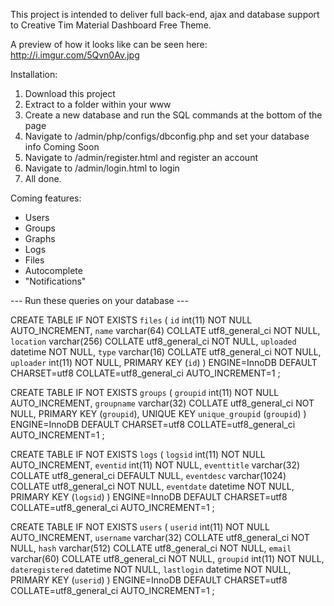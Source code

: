 This project is intended to deliver full back-end, ajax and database support to Creative Tim Material Dashboard Free Theme.

A preview of how it looks like can be seen here:
http://i.imgur.com/5Qvn0Av.jpg

Installation:

1. Download this project
2. Extract to a folder within your www
3. Create a new database and run the SQL commands at the bottom of the page
4. Navigate to /admin/php/configs/dbconfig.php and set your database info
Coming Soon
5. Navigate to /admin/register.html and register an account
6. Navigate to /admin/login.html to login
7. All done.

Coming features:

- Users
- Groups
- Graphs
- Logs
- Files
- Autocomplete
- "Notifications"

--- Run these queries on your database ---

CREATE TABLE IF NOT EXISTS `files` (
  `id` int(11) NOT NULL AUTO_INCREMENT,
  `name` varchar(64) COLLATE utf8_general_ci NOT NULL,
  `location` varchar(256) COLLATE utf8_general_ci NOT NULL,
  `uploaded` datetime NOT NULL,
  `type` varchar(16) COLLATE utf8_general_ci NOT NULL,
  `uploader` int(11) NOT NULL,
  PRIMARY KEY (`id`)
) ENGINE=InnoDB DEFAULT CHARSET=utf8 COLLATE=utf8_general_ci AUTO_INCREMENT=1 ;

CREATE TABLE IF NOT EXISTS `groups` (
  `groupid` int(11) NOT NULL AUTO_INCREMENT,
  `groupname` varchar(32) COLLATE utf8_general_ci NOT NULL,
  PRIMARY KEY (`groupid`),
  UNIQUE KEY `unique_groupid` (`groupid`)
) ENGINE=InnoDB  DEFAULT CHARSET=utf8 COLLATE=utf8_general_ci AUTO_INCREMENT=1 ;

CREATE TABLE IF NOT EXISTS `logs` (
  `logsid` int(11) NOT NULL AUTO_INCREMENT,
  `eventid` int(11) NOT NULL,
  `eventtitle` varchar(32) COLLATE utf8_general_ci DEFAULT NULL,
  `eventdesc` varchar(1024) COLLATE utf8_general_ci NOT NULL,
  `eventdate` datetime NOT NULL,
  PRIMARY KEY (`logsid`)
) ENGINE=InnoDB  DEFAULT CHARSET=utf8 COLLATE=utf8_general_ci AUTO_INCREMENT=1 ;

CREATE TABLE IF NOT EXISTS `users` (
  `userid` int(11) NOT NULL AUTO_INCREMENT,
  `username` varchar(32) COLLATE utf8_general_ci NOT NULL,
  `hash` varchar(512) COLLATE utf8_general_ci NOT NULL,
  `email` varchar(60) COLLATE utf8_general_ci NOT NULL,
  `groupid` int(11) NOT NULL,
  `dateregistered` datetime NOT NULL,
  `lastlogin` datetime NOT NULL,
  PRIMARY KEY (`userid`)
) ENGINE=InnoDB  DEFAULT CHARSET=utf8 COLLATE=utf8_general_ci AUTO_INCREMENT=1 ;